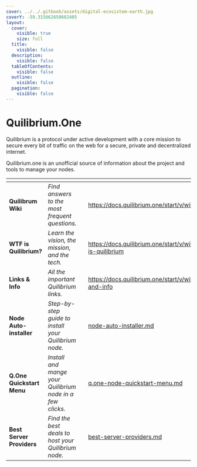```yaml
---
cover: ../../.gitbook/assets/digital-ecosistem-earth.jpg
coverY: -59.315662650602405
layout:
  cover:
    visible: true
    size: full
  title:
    visible: false
  description:
    visible: false
  tableOfContents:
    visible: false
  outline:
    visible: false
  pagination:
    visible: false
---
```


# Quilibrium.One

Quilibrium is a protocol under active development with a core mission to secure every bit of traffic on the web for  a secure, private and decentralized internet.

Quilibrium.one is an unofficial source of information about the project and tools to manage your nodes.



<table data-view="cards" data-full-width="true"><thead><tr><th></th><th></th><th data-hidden></th><th data-hidden data-card-target data-type="content-ref"></th><th data-hidden data-card-cover data-type="files"></th></tr></thead><tbody><tr><td><strong>Quilibrum Wiki</strong></td><td><em>Find answers to the most frequent questions.</em></td><td></td><td><a href="https://docs.quilibrium.one/start/v/wiki">https://docs.quilibrium.one/start/v/wiki</a></td><td><a href="../../.gitbook/assets/wiki.png">wiki.png</a></td></tr><tr><td><strong>WTF is Quilibrium?</strong></td><td><em>Learn the vision, the mission, and the tech.</em></td><td></td><td><a href="https://docs.quilibrium.one/start/v/wiki/wtf-is-quilibrium">https://docs.quilibrium.one/start/v/wiki/wtf-is-quilibrium</a></td><td><a href="../../.gitbook/assets/wtf is q.png">wtf is q.png</a></td></tr><tr><td><strong>Links &#x26; Info</strong></td><td><em>All the important Quilibrium links.</em></td><td></td><td><a href="https://docs.quilibrium.one/start/v/wiki/links-and-info">https://docs.quilibrium.one/start/v/wiki/links-and-info</a></td><td><a href="../../.gitbook/assets/links.png">links.png</a></td></tr><tr><td><strong>Node Auto-installer</strong></td><td><em>Step-by-step guide to install your Quilibrium node.</em></td><td></td><td><a href="../../node-auto-installer.md">node-auto-installer.md</a></td><td><a href="../../.gitbook/assets/node installation.png">node installation.png</a></td></tr><tr><td><strong>Q.One Quickstart Menu</strong></td><td><em>Install and mange your Quilibrium node in a few clicks.</em></td><td></td><td><a href="../../q.one-node-quickstart-menu.md">q.one-node-quickstart-menu.md</a></td><td><a href="../../.gitbook/assets/menu.png">menu.png</a></td></tr><tr><td><strong>Best Server Providers</strong></td><td><em>Find the best deals to host your Quilibrium node.</em></td><td></td><td><a href="../../best-server-providers.md">best-server-providers.md</a></td><td><a href="../../.gitbook/assets/providers.png">providers.png</a></td></tr></tbody></table>
